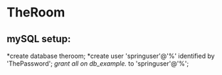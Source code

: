 # TheRoom

## mySQL setup:
*create database theroom;
*create user 'springuser'@'%' identified by 'ThePassword';
*grant all on db_example.* to 'springuser'@'%';